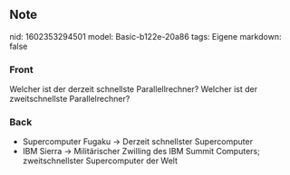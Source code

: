 ## Note
nid: 1602353294501
model: Basic-b122e-20a86
tags: Eigene
markdown: false

### Front
Welcher ist der derzeit schnellste Parallellrechner? Welcher ist der zweitschnellste Parallelrechner?

### Back
<ul>
  <li>Supercomputer Fugaku → Derzeit schnellster Supercomputer
  <li>IBM Sierra → Militärischer Zwilling des IBM Summit Computers;
  zweitschnellster Supercomputer der Welt
</ul>
